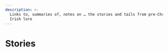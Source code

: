 ```yaml
---
description: >-
  Links to, summaries of, notes on … the stories and tails from pre-Christian
  Irish lore
---
```


# Stories

